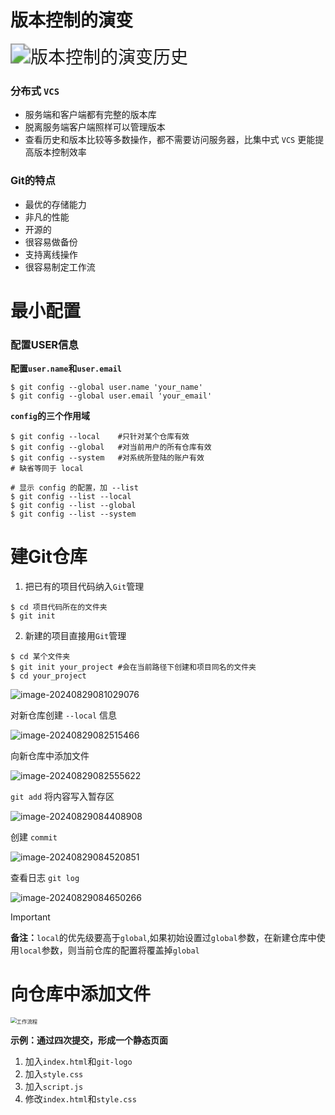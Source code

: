 # 版本控制的演变

<img src="E:\GitMind\版本控制的演变历史.png" alt="版本控制的演变历史" style="zoom: 200%;" />





### 分布式 `VCS`

- 服务端和客户端都有完整的版本库
- 脱离服务端客户端照样可以管理版本
- 查看历史和版本比较等多数操作，都不需要访问服务器，比集中式 `VCS` 更能提高版本控制效率

### Git的特点

- 最优的存储能力
- 非凡的性能
- 开源的
- 很容易做备份
- 支持离线操作
- 很容易制定工作流

# 最小配置

### 配置USER信息

**配置`user.name`和`user.email`**

```shell
$ git config --global user.name 'your_name'
$ git config --global user.email 'your_email'
```

**`config`的三个作用域**

```shell
$ git config --local	#只针对某个仓库有效
$ git config --global	#对当前用户的所有仓库有效
$ git config --system	#对系统所登陆的账户有效
# 缺省等同于 local

# 显示 config 的配置，加 --list
$ git config --list --local
$ git config --list --global
$ git config --list --system
```

# 建Git仓库

1. 把已有的项目代码纳入`Git`管理

```shell
$ cd 项目代码所在的文件夹
$ git init
```

2. 新建的项目直接用`Git`管理

```shell
$ cd 某个文件夹
$ git init your_project #会在当前路径下创建和项目同名的文件夹
$ cd your_project
```

![image-20240829081029076](C:\Users\DELL\AppData\Roaming\Typora\typora-user-images\image-20240829081029076.png)

对新仓库创建 `--local` 信息

![image-20240829082515466](C:\Users\DELL\AppData\Roaming\Typora\typora-user-images\image-20240829082515466.png)

向新仓库中添加文件

![image-20240829082555622](C:\Users\DELL\AppData\Roaming\Typora\typora-user-images\image-20240829082555622.png)

`git add` 将内容写入暂存区

![image-20240829084408908](C:\Users\DELL\AppData\Roaming\Typora\typora-user-images\image-20240829084408908.png)

创建 `commit`

![image-20240829084520851](C:\Users\DELL\AppData\Roaming\Typora\typora-user-images\image-20240829084520851.png)

查看日志 `git log`

![image-20240829084650266](C:\Users\DELL\AppData\Roaming\Typora\typora-user-images\image-20240829084650266.png)

> [!IMPORTANT]
>
> **备注：**`local`的优先级要高于`global`,如果初始设置过`global`参数，在新建仓库中使用`local`参数，则当前仓库的配置将覆盖掉`global`

# 向仓库中添加文件

<img src="E:\GitMind\工作流程.png" alt="工作流程" style="zoom:60%;" />

**示例：通过四次提交，形成一个静态页面**

1. 加入`index.html`和`git-logo`
2. 加入`style.css`
3. 加入`script.js`
4. 修改`index.html`和`style.css`

